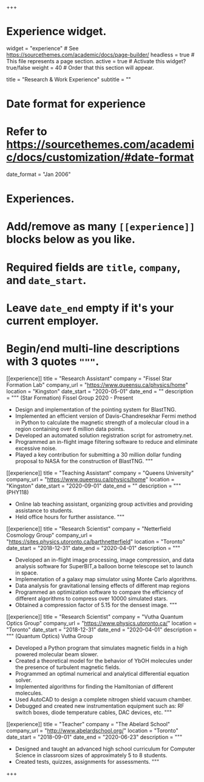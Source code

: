 +++
# Experience widget.
widget = "experience"  # See https://sourcethemes.com/academic/docs/page-builder/
headless = true  # This file represents a page section.
active = true  # Activate this widget? true/false
weight = 40  # Order that this section will appear.

title = "Research & Work Experience"
subtitle = ""

# Date format for experience
#   Refer to https://sourcethemes.com/academic/docs/customization/#date-format
date_format = "Jan 2006"

# Experiences.
#   Add/remove as many `[[experience]]` blocks below as you like.
#   Required fields are `title`, `company`, and `date_start`.
#   Leave `date_end` empty if it's your current employer.
#   Begin/end multi-line descriptions with 3 quotes `"""`.

[[experience]]
  title = "Research Assistant"
  company = "Fissel Star Formation Lab"
  company_url = "https://www.queensu.ca/physics/home"
  location = "Kingston"
  date_start = "2020-05-01"
  date_end = ""
  description = """
  (Star Formation) Fissel Group 2020 - Present
  * Design and implementation of the pointing system for BlastTNG.
  * Implemented an efficient version of Davis-Chandresekhar Fermi method in Python to calculate the magnetic strength of a molecular cloud in a region containing over 6 million data points.
  * Developed an automated solution registration script for astrometry.net.
  * Programmed an in-flight image filtering software to reduce and eliminate excessive noise.
  * Played a key contribution for submitting a 30 million dollar funding proposal to NASA for the construction of BlastTNG.
  """

  [[experience]]
  title = "Teaching Assistant"
  company = "Queens University"
  company_url = "https://www.queensu.ca/physics/home"
  location = "Kingston"
  date_start = "2020-09-01"
  date_end = ""
  description = """
  (PHY118)
  * Online lab teaching assistant, organizing group activities and providing assistance to students.
  * Held office hours for further assistance.
  """

[[experience]]
  title = "Research Scientist"
  company = "Netterfield Cosmology Group"
  company_url = "https://sites.physics.utoronto.ca/barthnetterfield"
  location = "Toronto"
  date_start = "2018-12-31"
  date_end = "2020-04-01"
  description = """
  * Developed an in-flight image processing, image compression, and data analysis software for SuperBIT,a balloon borne telescope set to launch in space.
  * Implementation of a galaxy map simulator using Monte Carlo algorithms.
  * Data analysis for gravitational lensing effects of different map regions
  * Programmed an optimization software to compare the efficiency of different algorithms to compress over 10000 simulated stars.
  * Obtained a compression factor of 5.15 for the densest image.
  """

  [[experience]]
  title = "Research Scientist"
  company = "Vutha Quantum Optics Group"
  company_url = "https://www.physics.utoronto.ca/"
  location = "Toronto"
  date_start = "2018-12-31"
  date_end = "2020-04-01"
  description = """
  (Quantum Optics) Vutha Group
  * Developed a Python program that simulates magnetic fields in a high powered molecular beam slower.
  * Created a theoretical model for the behavior of YbOH molecules under the presence of turbulent magnetic fields.
  * Programmed an optimal numerical and analytical differential equation solver.
  * Implemented algorithms for finding the Hamiltonian of different molecules.
  * Used AutoCAD to design a complete nitrogen shield vacuum chamber.
  * Debugged and created new instrumentation equipment such as: RF switch boxes, diode temperature cables, DAC devices, etc.
  """

[[experience]]
  title = "Teacher"
  company = "The Abelard School"
  company_url = "http://www.abelardschool.org/"
  location = "Toronto"
  date_start = "2018-09-01"
  date_end = "2020-06-23"
  description = """
  * Designed and taught an advanced high school curriculum for Computer Science in classroom sizes of approximately
  5 to 8 students.
  * Created tests, quizzes, assignments for assessments.
  """

+++
